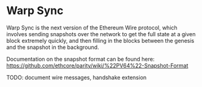 # Warp Sync

Warp Sync is the next version of the Ethereum Wire protocol, which involves sending snapshots over the network to get the full state at a given block extremely quickly, and then filling in the blocks between the genesis and the snapshot in the background.

Documentation on the snapshot format can be found here: https://github.com/ethcore/parity/wiki/%22PV64%22-Snapshot-Format

TODO: document wire messages, handshake extension
